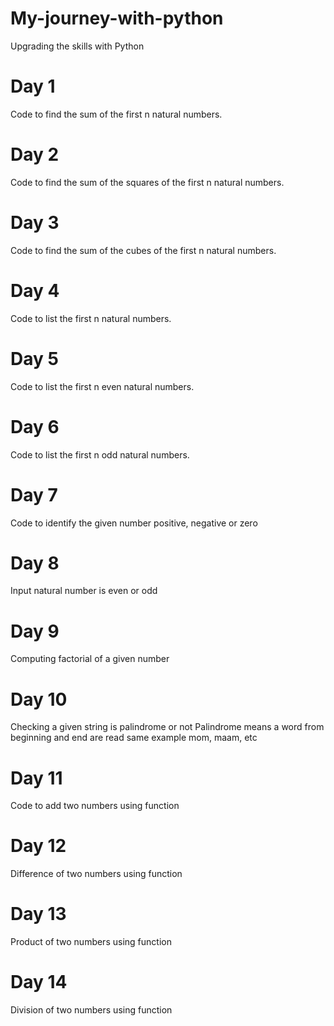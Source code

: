 # My-journey-with-python
Upgrading the skills with Python
# Day 1
Code to find the sum of the first n natural numbers.
# Day 2
Code to find the sum of the squares of the first n natural numbers.
# Day 3
Code to find the sum of the cubes of the first n natural numbers.
# Day 4
Code to list the first n natural numbers.
# Day 5
Code to list the first n even natural numbers.
# Day 6
Code to list the first n odd natural numbers.
# Day 7
Code to identify the given number positive, negative or zero
# Day 8
Input natural number is even or odd
# Day 9
Computing factorial of a given number
# Day 10
Checking a given string is palindrome or not
Palindrome means a word from beginning and end are read same 
example mom, maam, etc
# Day 11
Code to add two numbers using function
# Day 12
Difference of two numbers using function
# Day 13
Product of two numbers using function
# Day 14
Division of two numbers using function
